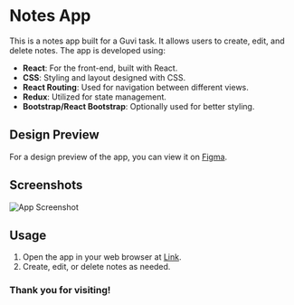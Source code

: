 # Notes App

This is a notes app built for a Guvi task. It allows users to create, edit, and delete notes. The app is developed using:

- **React**: For the front-end, built with React.
- **CSS**: Styling and layout designed with CSS.
- **React Routing**: Used for navigation between different views.
- **Redux**: Utilized for state management.
- **Bootstrap/React Bootstrap**: Optionally used for better styling.

## Design Preview

For a design preview of the app, you can view it on [Figma](https://www.figma.com/community/file/1282926423483406666).

## Screenshots

![App Screenshot](./src/asset/img/)

## Usage

1. Open the app in your web browser at [Link](https://legendary-tanuki-af52e2.netlify.app).
2. Create, edit, or delete notes as needed.

### Thank you for visiting!
